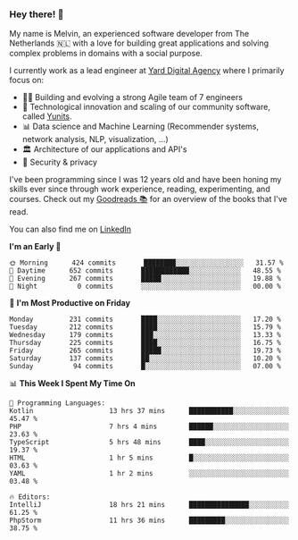 ### Hey there! 👋

My name is Melvin, an experienced software developer from The Netherlands 🇳🇱 with a love for building great applications and solving complex problems in domains with a social purpose. 

I currently work as a lead engineer at [Yard Digital Agency](https://github.com/yardinternet) where I primarily focus on:

* 👏🏼 Building and evolving a strong Agile team of 7 engineers
* 🚀 Technological innovation and scaling of our community software, called [Yunits](https://www.yunits.com/).
* 📊 Data science and Machine Learning (Recommender systems, network analysis, NLP, visualization, ...)
* 🏛 Architecture of our applications and API's
* 🔐 Security & privacy

I've been programming since I was 12 years old and have been honing my skills ever since through work experience, reading, experimenting, and courses.
Check out my [Goodreads 📚](https://goodreads.com/melvinkoopmans) for an overview of the books that I've read. 

You can also find me on [LinkedIn](https://www.linkedin.com/in/melvinkoopmans)

<!--START_SECTION:waka-->
**I'm an Early 🐤** 

```text
🌞 Morning      424 commits       ████████░░░░░░░░░░░░░░░░░   31.57 % 
🌆 Daytime      652 commits       ████████████░░░░░░░░░░░░░   48.55 % 
🌃 Evening      267 commits       █████░░░░░░░░░░░░░░░░░░░░   19.88 % 
🌙 Night          0 commits       ░░░░░░░░░░░░░░░░░░░░░░░░░   00.00 % 

```
📅 **I'm Most Productive on Friday** 

```text
Monday         231 commits       ████░░░░░░░░░░░░░░░░░░░░░   17.20 % 
Tuesday        212 commits       ████░░░░░░░░░░░░░░░░░░░░░   15.79 % 
Wednesday      179 commits       ███░░░░░░░░░░░░░░░░░░░░░░   13.33 % 
Thursday       225 commits       ████░░░░░░░░░░░░░░░░░░░░░   16.75 % 
Friday         265 commits       █████░░░░░░░░░░░░░░░░░░░░   19.73 % 
Saturday       137 commits       ██░░░░░░░░░░░░░░░░░░░░░░░   10.20 % 
Sunday          94 commits       █░░░░░░░░░░░░░░░░░░░░░░░░   07.00 % 

```


📊 **This Week I Spent My Time On** 

```text
💬 Programming Languages: 
Kotlin                   13 hrs 37 mins      ███████████░░░░░░░░░░░░░░   45.47 % 
PHP                      7 hrs 4 mins        ██████░░░░░░░░░░░░░░░░░░░   23.63 % 
TypeScript               5 hrs 48 mins       ████░░░░░░░░░░░░░░░░░░░░░   19.37 % 
HTML                     1 hr 5 mins         █░░░░░░░░░░░░░░░░░░░░░░░░   03.63 % 
YAML                     1 hr 2 mins         ░░░░░░░░░░░░░░░░░░░░░░░░░   03.48 % 

🔥 Editors: 
IntelliJ                 18 hrs 21 mins      ███████████████░░░░░░░░░░   61.25 % 
PhpStorm                 11 hrs 36 mins      █████████░░░░░░░░░░░░░░░░   38.75 % 

```


<!--END_SECTION:waka-->
